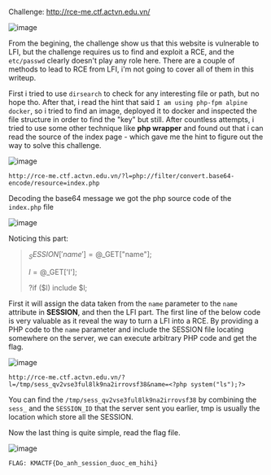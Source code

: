 Challenge: http://rce-me.ctf.actvn.edu.vn/

![image](https://user-images.githubusercontent.com/35491855/154733589-8e729f8d-73a0-4107-b3bc-e77978980ed7.png)

From the begining, the challenge show us that this website is vulnerable to LFI, but the challenge requires us to find and exploit a RCE, and the `etc/passwd` clearly doesn't play any role here. There are a couple of methods to lead to RCE from LFI, i'm not going to cover all of them in this writeup.

First i tried to use `dirsearch` to check for any interesting file or path, but no hope tho. After that, i read the hint that said `I am using php-fpm alpine docker`, so i tried to find an image, deployed it to docker and inspected the file structure in order to find the "key" but still. After countless attempts, i tried to use some other technique like **php wrapper** and found out that i can read the source of the index page - which gave me the hint to figure out the way to solve this challenge.

![image](https://user-images.githubusercontent.com/35491855/154734280-d1266dd8-b760-4b78-a533-888e6942422f.png)

`http://rce-me.ctf.actvn.edu.vn/?l=php://filter/convert.base64-encode/resource=index.php`

Decoding the base64 message we got the php source code of the `index.php` file

![image](https://user-images.githubusercontent.com/35491855/154734897-0ab4f52c-4a94-4bec-80c8-71a758519df3.png)

Noticing this part:


>$_SESSION['name'] = @$_GET["name"];
>
>$l = @$_GET['l'];
>
>?if ($l) include $l;


First it will assign the data taken from the `name` parameter to the `name` attribute in **SESSION**, and then the LFI part. The first line of the below code is very valuable as it reveal the way to turn a LFI into a RCE. By providing a PHP code to the `name` parameter and include the SESSION file locating somewhere on the server, we can execute arbitrary PHP code and get the flag.

![image](https://user-images.githubusercontent.com/35491855/154736202-26bdc87a-b179-4ef2-b8a6-188f245117f4.png)

`http://rce-me.ctf.actvn.edu.vn/?l=/tmp/sess_qv2vse3ful8lk9na2irrovsf38&name=<?php system("ls");?>`

You can find the `/tmp/sess_qv2vse3ful8lk9na2irrovsf38` by combining the `sess_` and the `SESSION_ID` that the server sent you earlier, tmp is usually the location which store all the SESSION.

Now the last thing is quite simple, read the flag file.

![image](https://user-images.githubusercontent.com/35491855/154736780-450e26ff-7ccb-4bb1-9cdd-b4ff3110c14d.png)

`FLAG: KMACTF{Do_anh_session_duoc_em_hihi}`

